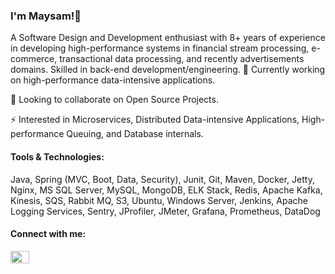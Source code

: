 ### I'm Maysam!👋
<!-- - 🔭 I’m currently working on ... -->
A Software Design and Development enthusiast with 8+ years of experience in developing high-performance systems in financial stream processing, e-commerce, transactional data processing, and recently advertisements domains. Skilled in back-end development/engineering.
 🌱 Currently working on high-performance data-intensive applications.
 
 👯 Looking to collaborate on Open Source Projects.
 
<!-- - 🤔 I’m looking for help with ... -->
<!-- - 💬 Ask me about ... -->
<!-- - 📫 How to reach me: ... -->
<!-- - 😄 Pronouns: ... -->
⚡ Interested in  Microservices, Distributed Data-intensive Applications, High-performance Queuing, and Database internals.

<h4> Tools & Technologies: </h4>
Java, Spring (MVC, Boot, Data, Security), Junit, Git, Maven, Docker, Jetty, Nginx, MS SQL Server, MySQL, MongoDB, ELK Stack, Redis, Apache Kafka, Kinesis, SQS, Rabbit MQ, S3, Ubuntu, Windows Server, Jenkins, Apache Logging Services, Sentry, JProfiler, JMeter, Grafana, Prometheus, DataDog

<h4 align="left">Connect with me:</h4>
<p align="left">
<a href="https://linkedin.com/in/meysampasdari" target="blank"><img align="center" src="https://raw.githubusercontent.com/rahuldkjain/github-profile-readme-generator/master/src/images/icons/Social/linked-in-alt.svg" alt="meysampasdari" height="20" width="30" /></a>
</p>

###
